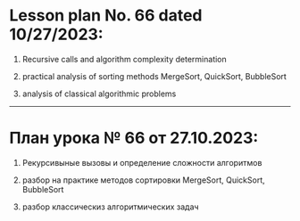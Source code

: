 # Lesson plan No. 66 dated 10/27/2023:

1. Recursive calls and algorithm complexity determination

2. practical analysis of sorting methods MergeSort, QuickSort, BubbleSort

3. analysis of classical algorithmic problems

_________________________________________________

# План урока № 66 от 27.10.2023:

1. Рекурсивыные вызовы и определение сложности алгоритмов

2. разбор на практике методов сортировки MergeSort, QuickSort, BubbleSort

3. разбор классическиз алгоритмических задач
